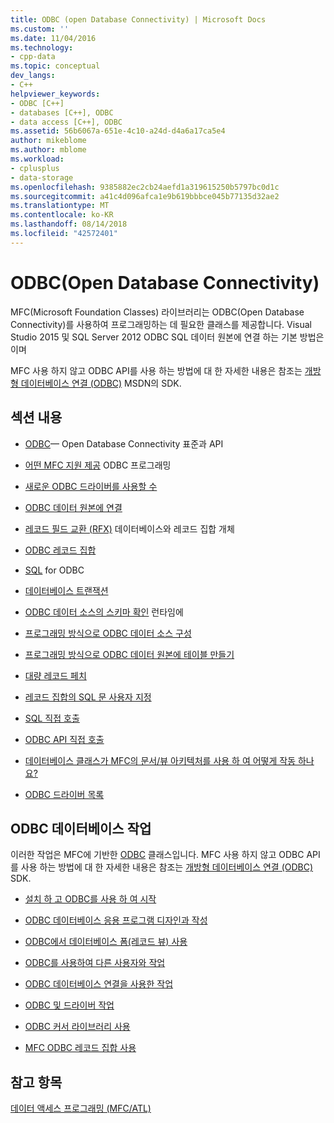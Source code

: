```yaml
---
title: ODBC (open Database Connectivity) | Microsoft Docs
ms.custom: ''
ms.date: 11/04/2016
ms.technology:
- cpp-data
ms.topic: conceptual
dev_langs:
- C++
helpviewer_keywords:
- ODBC [C++]
- databases [C++], ODBC
- data access [C++], ODBC
ms.assetid: 56b6067a-651e-4c10-a24d-d4a6a17ca5e4
author: mikeblome
ms.author: mblome
ms.workload:
- cplusplus
- data-storage
ms.openlocfilehash: 9385882ec2cb24aefd1a319615250b5797bc0d1c
ms.sourcegitcommit: a41c4d096afca1e9b619bbbce045b77135d32ae2
ms.translationtype: MT
ms.contentlocale: ko-KR
ms.lasthandoff: 08/14/2018
ms.locfileid: "42572401"
---
```

# <a name="open-database-connectivity-odbc"></a>ODBC(Open Database Connectivity)
MFC(Microsoft Foundation Classes) 라이브러리는 ODBC(Open Database Connectivity)를 사용하여 프로그래밍하는 데 필요한 클래스를 제공합니다. Visual Studio 2015 및 SQL Server 2012 ODBC SQL 데이터 원본에 연결 하는 기본 방법은 이며
  
 MFC 사용 하지 않고 ODBC API를 사용 하는 방법에 대 한 자세한 내용은 참조는 [개방형 데이터베이스 연결 (ODBC)](/previous-versions/windows/desktop/ms710252\(v=vs.85\)) MSDN의 SDK.  
  
  
## <a name="in-this-section"></a>섹션 내용  
  
-   [ODBC](odbc-basics.md)— Open Database Connectivity 표준과 API  
  
-   [어떤 MFC 지원 제공](odbc-and-mfc.md) ODBC 프로그래밍  
  
-   [새로운 ODBC 드라이버를 사용할 수](odbc-driver-list.md)  
  
-   [ODBC 데이터 원본에 연결](data-source-managing-connections-odbc.md)  
  
-   [레코드 필드 교환 (RFX)](record-field-exchange-rfx.md) 데이터베이스와 레코드 집합 개체  
  
-   [ODBC 레코드 집합](recordset-odbc.md)  
  
-   [SQL](sql.md) for ODBC  
  
-   [데이터베이스 트랜잭션](transaction-odbc.md)  
  
-   [ODBC 데이터 소스의 스키마 확인](data-source-determining-the-schema-of-the-data-source-odbc.md) 런타임에  
  
-   [프로그래밍 방식으로 ODBC 데이터 소스 구성](data-source-programmatically-configuring-an-odbc-data-source.md)  
  
-   [프로그래밍 방식으로 ODBC 데이터 원본에 테이블 만들기](data-source-programmatically-creating-a-table-in-an-odbc-data-source.md)  
  
-   [대량 레코드 페치](recordset-fetching-records-in-bulk-odbc.md)  
  
-   [레코드 집합의 SQL 문 사용자 지정](sql-customizing-your-recordsets-sql-statement-odbc.md)  
  
-   [SQL 직접 호출](sql-making-direct-sql-calls-odbc.md)  
  
-   [ODBC API 직접 호출](odbc-calling-odbc-api-functions-directly.md)  
  
-   [데이터베이스 클래스가 MFC의 문서/뷰 아키텍처를 사용 하 여 어떻게 작동 하나요?](working-with-documents-and-views.md)  
  
-   [ODBC 드라이버 목록](odbc-driver-list.md)  
  
## <a name="odbc-database-tasks"></a>ODBC 데이터베이스 작업  
 이러한 작업은 MFC에 기반한 [ODBC](odbc-basics.md) 클래스입니다. MFC 사용 하지 않고 ODBC API를 사용 하는 방법에 대 한 자세한 내용은 참조는 [개방형 데이터베이스 연결 (ODBC)](/previous-versions/windows/desktop/ms710252\(v=vs.85\)) SDK.  
  
-   [설치 하 고 ODBC를 사용 하 여 시작](installing-and-getting-started-with-odbc.md)  
  
-   [ODBC 데이터베이스 응용 프로그램 디자인과 작성](design-and-create-an-odbc-database-application.md)  
  
-   [ODBC에서 데이터베이스 폼(레코드 뷰) 사용](use-database-forms-record-views-with-odbc.md)  
  
-   [ODBC를 사용하여 다른 사용자와 작업](use-odbc-to-work-with-other-users.md)  
  
-   [ODBC 데이터베이스 연결을 사용한 작업](work-with-odbc-database-connections.md)  
  
-   [ODBC 및 드라이버 작업](work-with-odbc-and-drivers.md)  
  
-   [ODBC 커서 라이브러리 사용](use-the-odbc-cursor-library.md)  
  
-   [MFC ODBC 레코드 집합 사용](use-mfc-odbc-recordsets.md)  
  
## <a name="see-also"></a>참고 항목  
 [데이터 액세스 프로그래밍 (MFC/ATL)](../../data/data-access-programming-mfc-atl.md)
